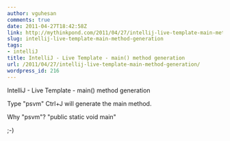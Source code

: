 ```yaml
---
author: vguhesan
comments: true
date: 2011-04-27T18:42:58Z
link: http://mythinkpond.com/2011/04/27/intellij-live-template-main-method-generation/
slug: intellij-live-template-main-method-generation
tags:
- intelliJ
title: IntelliJ - Live Template - main() method generation
url: /2011/04/27/intellij-live-template-main-method-generation/
wordpress_id: 216
---
```


IntelliJ - Live Template - main() method generation

Type "psvm" Ctrl+J will generate the main method.

Why "psvm"?
"public static void main"

;-)



